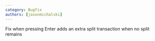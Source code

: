 ```yaml
---
category: Bugfix
authors: [jasonmichalski]
---
```


Fix when pressing Enter adds an extra split transaction when no split remains
